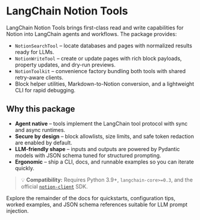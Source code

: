 # LangChain Notion Tools

LangChain Notion Tools brings first-class read and write capabilities for Notion into LangChain
agents and workflows. The package provides:

- `NotionSearchTool` – locate databases and pages with normalized results ready for LLMs.
- `NotionWriteTool` – create or update pages with rich block payloads, property updates, and
  dry-run previews.
- `NotionToolkit` – convenience factory bundling both tools with shared retry-aware clients.
- Block helper utilities, Markdown-to-Notion conversion, and a lightweight CLI for rapid
  debugging.

## Why this package

- **Agent native** – tools implement the LangChain tool protocol with sync and async runtimes.
- **Secure by design** – block allowlists, size limits, and safe token redaction are enabled by
  default.
- **LLM-friendly shape** – inputs and outputs are powered by Pydantic models with JSON schema
  tuned for structured prompting.
- **Ergonomic** – ship a CLI, docs, and runnable examples so you can iterate quickly.

> 💡 **Compatibility:** Requires Python 3.9+, `langchain-core>=0.3`, and the official
> [`notion-client`](https://github.com/ramnes/notion-sdk-py) SDK.

Explore the remainder of the docs for quickstarts, configuration tips, worked examples, and JSON
schema references suitable for LLM prompt injection.
